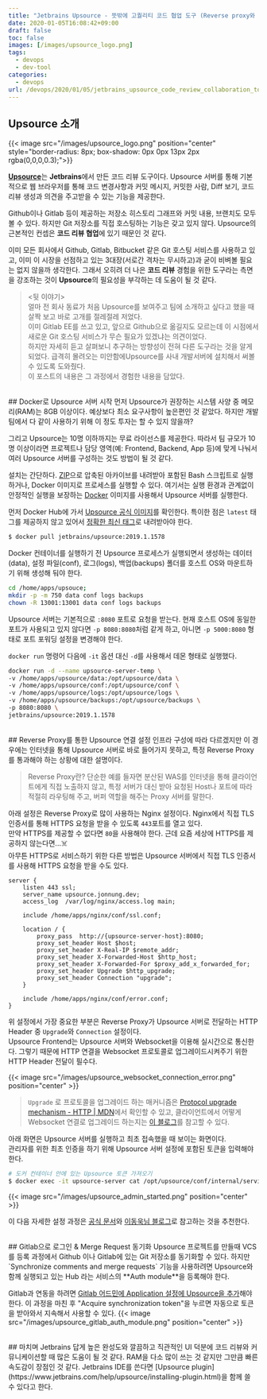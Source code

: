 ```yaml
---
title: "Jetbrains Upsource - 뜻밖에 고퀄리티 코드 협업 도구 (Reverse proxy와 함께 Docker로 설치하기)"
date: 2020-01-05T16:08:42+09:00
draft: false
toc: false
images: [/images/upsource_logo.png]
tags:
  - devops
  - dev-tool
categories:
  - devops
url: /devops/2020/01/05/jetbrains_upsource_code_review_collaboration_tool/
---
```


## Upsource 소개
{{< image src="/images/upsource_logo.png" position="center" style="border-radius: 8px; box-shadow: 0px 0px 13px 2px rgba(0,0,0,0.3);">}}

[**Upsource**](https://www.jetbrains.com/ko-kr/upsource/)는 **Jetbrains**에서 만든 코드 리뷰 도구이다. Upsource 서버를 통해 기본적으로 웹 브라우저를 통해 코드 변경사항과 커밋 메시지, 커밋한 사람, Diff 보기, 코드 리뷰 생성과 의견을 주고받을 수 있는 기능을 제공한다.  

Github이나 Gitlab 등이 제공하는 저장소 히스토리 그래프와 커밋 내용, 브랜치도 모두 볼 수 있다. 하지만 Git 저장소를 직접 호스팅하는 기능은 갖고 있지 않다. Upsource의 근본적인 컨셉은 **코드 리뷰 협업**에 있기 때문인 것 같다.  

이미 모든 회사에서 Github, Gitlab, Bitbucket 같은 Git 호스팅 서비스를 사용하고 있고, 이미 이 시장을 선점하고 있는 3대장(서로간 격차는 무시하고)과 굳이 비벼볼 필요는 없지 않을까 생각한다. 그래서 오히려  더 나은 **코드 리뷰** 경험을 위한 도구라는 측면을 강조하는 것이 **Upsource**의 필요성을 부각하는 데 도움이 될 것 같다.  

> <뒷 이야기>  
> 얼마 전 회사 동료가 처음 Upsource를 보여주고 팀에 소개하고 싶다고 했을 때 살짝 보고 바로 고개를 절레절레 저었다.  
> 이미 Gitlab EE를 쓰고 있고, 앞으로 Github으로 옮길지도 모르는데 이 시점에서 새로운 Git 호스팅 서비스가 무슨 필요가 있겠냐는 의견이었다.   
> 하지만 자세히 듣고 살펴보니 추구하는 방향성이 전혀 다른 도구라는 것을 알게 되었다. 급격히 몰려오는 미안함에Upsource를 사내 개발서버에 설치해서 써볼 수 있도록 도와줬다.  
> 이 포스트의 내용은 그 과정에서 경험한 내용을 담았다.  

<br/>
## Docker로 Upsource 서버 시작
먼저 Upsource가 권장하는 시스템 사양 중 메모리(RAM)는 8GB 이상이다. 예상보다 최소 요구사항이 높은편인 것 같았다. 하지만 개발팀에서 다 같이 사용하기 위해 이 정도 투자는 할 수 있지 않을까?  

그리고 Upsource는 10명 이하까지는 무료 라이선스를 제공한다. 따라서 팀 규모가 10명 이상이라면 프로젝트나 담당 영역(예: Frontend, Backend, App 등)에 맞게 나눠서 여러 Upsource 서버를 구성하는 것도 방법이 될 것 같다.

설치는 간단하다. [ZIP](https://www.jetbrains.com/help/upsource/zip-installation.html)으로 압축된 아카이브를 내려받아 포함된 Bash 스크립트로 실행하거나, Docker 이미지로 프로세스를 실행할 수 있다. 
여기서는 실행 환경과 관계없이 안정적인 실행을 보장하는 [Docker](https://www.jetbrains.com/help/upsource/docker-installation.html) 이미지를 사용해서 Upsource 서버를 실행한다.

먼저 Docker Hub에 가서 [Upsource 공식 이미지](https://hub.docker.com/r/jetbrains/upsource/)를 확인한다. 특이한 점은 `latest` 태그를 제공하지 않고 있어서 [정확한 최신 태그](https://hub.docker.com/r/jetbrains/upsource/tags)로 내려받아야 한다. 

```bash
$ docker pull jetbrains/upsource:2019.1.1578
```

Docker 컨테이너를 실행하기 전 Upsource 프로세스가 실행되면서 생성하는 데이터(data), 설정 파일(conf), 로그(logs), 백업(backups) 폴더를 호스트 OS와 마운트하기 위해 생성해 둬야 한다.  


```bash
cd /home/apps/upsouce;
mkdir -p -m 750 data conf logs backups
chown -R 13001:13001 data conf logs backups
```


Upsource 서버는 기본적으로 `:8080` 포트로 요청을 받는다. 현재 호스트 OS에 동일한 포트가 사용되고 있지 않다면 `-p 8080:8080`처럼 같게 하고, 아니면 `-p 5000:8080` 형태로 포트 포워딩 설정을 변경해야 한다. 

`docker run` 명령어 다음에 `-it` 옵션 대신 `-d`를 사용해서 데몬 형태로 실행했다.
```bash
docker run -d --name upsource-server-temp \
-v /home/apps/upsource/data:/opt/upsource/data \
-v /home/apps/upsource/conf:/opt/upsource/conf \
-v /home/apps/upsource/logs:/opt/upsource/logs \
-v /home/apps/upsource/backups:/opt/upsource/backups \
-p 8080:8080 \
jetbrains/upsource:2019.1.1578
```

<br/>
## Reverse Proxy를 통한 Upsource 연결 설정
인프라 구성에 따라 다르겠지만 이 경우에는 인터넷을 통해 Upsource 서버로 바로 들어가지 못하고, 특정 Reverse Proxy를 통과해야 하는 상황에 대한 설명이다.

> Reverse Proxy란? 단순한 예를 들자면 분산된 WAS를 인터넷을 통해 클라이언트에게 직접 노출하지 않고, 특정 서버가 대신 받아 요청된 Host나 포트에 따라 적절히 라우팅해 주고, 버퍼 역할을 해주는 Proxy 서버를 말한다.   

아래 설정은 Reverse Proxy로 많이 사용하는 Nginx 설정이다. Nginx에서 직접 TLS 인증서를 통해 HTTPS 요청을 받을 수 있도록 `443`포트를 열고 있다.  
만약 HTTPS를 제공할 수 없다면 `80`을 사용해야 한다. 근데 요즘 세상에 HTTPS를 제공하지 않는다면...☠️  
아무튼 HTTPS로 서비스하기 위한 다른 방법은 Upsource 서버에서 직접 TLS 인증서를 사용해 HTTPS 요청을 받을 수도 있다.  

```
server {
    listen 443 ssl;
    server_name upsource.jonnung.dev;
    access_log  /var/log/nginx/access.log main;

    include /home/apps/nginx/conf/ssl.conf;

    location / {
        proxy_pass  http://{upsource-server-host}:8080;
        proxy_set_header Host $host;
        proxy_set_header X-Real-IP $remote_addr;
        proxy_set_header X-Forwarded-Host $http_host;
        proxy_set_header X-Forwarded-For $proxy_add_x_forwarded_for;
        proxy_set_header Upgrade $http_upgrade;
        proxy_set_header Connection "upgrade";
    }

    include /home/apps/nginx/conf/error.conf;
}
```

위 설정에서 가장 중요한 부분은 Reverse Proxy가 Upsource 서버로 전달하는 HTTP Header 중 `Upgrade`와 `Connection` 설정이다.  
Upsource Frontend는 Upsource 서버와 Websocket을 이용해 실시간으로 통신한다. 그렇기 때문에 HTTP 연결을 Websocket 프로토콜로 업그레이드시켜주기 위한 HTTP Header 전달이 필수다.

{{< image src="/images/upsource_websocket_connection_error.png" position="center" >}}

> `Upgrade` 로 프로토콜을 업그레이드 하는 매커니즘은 [Protocol upgrade mechanism - HTTP | MDN](https://developer.mozilla.org/ko/docs/Web/HTTP/Protocol_upgrade_mechanism)에서 확인할 수 있고, 클라이언트에서 어떻게 Websocket 연결로 업그레이드 하는지는 [이 블로그](https://engineering.huiseoul.com/%EC%9E%90%EB%B0%94%EC%8A%A4%ED%81%AC%EB%A6%BD%ED%8A%B8%EB%8A%94-%EC%96%B4%EB%96%BB%EA%B2%8C-%EC%9E%91%EB%8F%99%ED%95%98%EB%8A%94%EA%B0%80-%EC%9B%B9%EC%86%8C%EC%BC%93-%EB%B0%8F-http-2-sse-1ccde9f9dc51)를 참고할 수 있다.  

아래 화면은 Upsource 서버를 실행하고 최초 접속했을 때 보이는 화면이다.  
관리자를 위한 최초 인증을 하기 위해 Upsource 서버 설정에 포함된 토큰을 입력해야 한다.  
```bash
# 도커 컨테이너 안에 있는 Upsource 토큰 가져오기
$ docker exec -it upsource-server cat /opt/upsource/conf/internal/services/configurationWizard/wizard_token.txt
```

{{< image src="/images/upsource_admin_started.png" position="center" >}}

이 다음 자세한 설정 과정은 [공식 문서](https://www.jetbrains.com/help/upsource/getting-started.html)와 [이동욱님 블로그](https://jojoldu.tistory.com/256)로 참고하는 것을 추천한다.

<br/>
## Gitlab으로 로그인 & Merge Request 동기화
Upsource 프로젝트를 만들때 VCS를 등록 과정에서 Github 이나 Gitlab에 있는 Git 저장소를 동기화할 수 있다.
하지만 `Synchronize comments and merge requests` 기능을 사용하려면 Upsource와 함께 실행되고 있는 Hub 라는 서비스의 **Auth module**을 등록해야 한다. 

Gitlab과 연동을 하려면 [Gitlab 어드민에 Application 설정에 Upsource을 추가](https://www.jetbrains.com/help/hub/2019.1/gitlab-auth-module.html)해야 한다. 
이 과정을 마친 후 "Acquire synchronization token"을 누르면 자동으로 토큰을 받아와서 지속해서 사용할 수 있다.
{{< image src="/images/upsource_gitlab_auth_module.png" position="center" >}}

<br/>
## 마치며
Jetbrains 답게 높은 완성도와 깔끔하고 직관적인 UI 덕분에 코드 리뷰와 커뮤니케이션할 때 많은 도움이 될 것 같다. RAM을 다소 많이 쓰는 것 같지만 그만큼 빠른 속도감이 장점인 것 같다.  
Jetbrains IDE를 쓴다면 [Upsource plugin](https://www.jetbrains.com/help/upsource/installing-plugin.html)을 함께 쓸 수 있다고 한다.  
